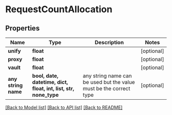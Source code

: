 # RequestCountAllocation


## Properties
Name | Type | Description | Notes
------------ | ------------- | ------------- | -------------
**unify** | **float** |  | [optional] 
**proxy** | **float** |  | [optional] 
**vault** | **float** |  | [optional] 
**any string name** | **bool, date, datetime, dict, float, int, list, str, none_type** | any string name can be used but the value must be the correct type | [optional]

[[Back to Model list]](../../README.md#documentation-for-models) [[Back to API list]](../../README.md#documentation-for-api-endpoints) [[Back to README]](../../README.md)


